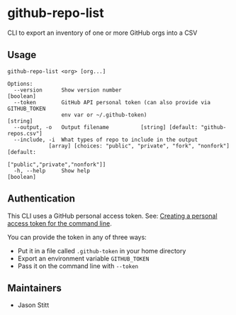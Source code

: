 # github-repo-list

CLI to export an inventory of one or more GitHub orgs into a CSV

## Usage

```
github-repo-list <org> [org...]

Options:
  --version      Show version number                                   [boolean]
  --token        GitHub API personal token (can also provide via GITHUB_TOKEN
                 env var or ~/.github-token)                            [string]
  --output, -o   Output filename          [string] [default: "github-repos.csv"]
  --include, -i  What types of repo to include in the output
             [array] [choices: "public", "private", "fork", "nonfork"] [default:
                                                 ["public","private","nonfork"]]
  -h, --help     Show help                                             [boolean]
```

## Authentication

This CLI uses a GitHub personal access token. See: [Creating a personal access token for the command line](https://help.github.com/en/github/authenticating-to-github/creating-a-personal-access-token-for-the-command-line).

You can provide the token in any of three ways:

- Put it in a file called `.github-token` in your home directory
- Export an environment variable `GITHUB_TOKEN`
- Pass it on the command line with `--token`

## Maintainers

* Jason Stitt
